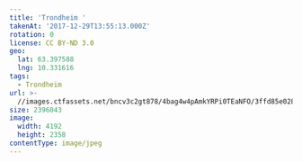 ```yaml
---
title: 'Trondheim '
takenAt: '2017-12-29T13:55:13.000Z'
rotation: 0
license: CC BY-ND 3.0
geo:
  lat: 63.397588
  lng: 10.331616
tags:
  - Trondheim
url: >-
  //images.ctfassets.net/bncv3c2gt878/4bag4w4pAmkYRPi0TEaNFO/3ffd85e02846b207d1faf762a9f36f6e/trondheim_25504898488_o
size: 2396043
image:
  width: 4192
  height: 2358
contentType: image/jpeg
---
```


